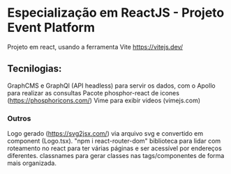 # Especialização em ReactJS - Projeto Event Platform

Projeto em react, usando a ferramenta Vite
https://vitejs.dev/

## Tecnilogias:
  GraphCMS e GraphQl (API headless) para servir os dados, com o Apollo para realizar as consultas
  Pacote phosphor-react de icones (https://phosphoricons.com/)
  Vime para exibir videos (vimejs.com)

### Outros
  Logo gerado (https://svg2jsx.com/) via arquivo svg e convertido em component (Logo.tsx).
  "npm i react-router-dom" biblioteca para lidar com roteamento no react para ter várias páginas e ser acessível por endereços diferentes.
  classnames para gerar classes nas tags/componentes de forma mais organizada.
